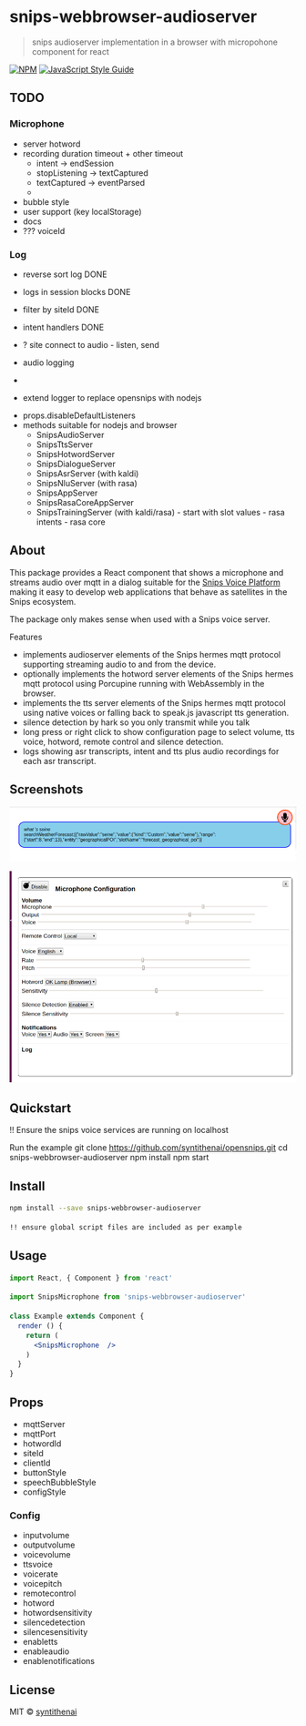 # snips-webbrowser-audioserver

> snips audioserver implementation in a browser with micropohone component for react

[![NPM](https://img.shields.io/npm/v/snips-webbrowser-audioserver.svg)](https://www.npmjs.com/package/snips-webbrowser-audioserver) [![JavaScript Style Guide](https://img.shields.io/badge/code_style-standard-brightgreen.svg)](https://standardjs.com)



## TODO

### Microphone

- server hotword
- recording duration timeout + other timeout
    - intent -> endSession
    - stopListening -> textCaptured
    - textCaptured -> eventParsed
    - 
- bubble style
- user support (key localStorage)
- docs
- ??? voiceId

### Log
- reverse sort log DONE
- logs in session blocks DONE
- filter by siteId DONE
- intent handlers DONE
- ? site connect to audio - listen, send
- audio logging

- 

- extend logger to replace opensnips with nodejs
* props.disableDefaultListeners 
* methods suitable for nodejs and browser 
  - SnipsAudioServer
  - SnipsTtsServer
  - SnipsHotwordServer
  - SnipsDialogueServer
  - SnipsAsrServer (with kaldi)
  - SnipsNluServer (with rasa)
  - SnipsAppServer
  - SnipsRasaCoreAppServer
  - SnipsTrainingServer (with kaldi/rasa)
        - start with slot values
        - rasa intents
        - rasa core
  




## About

This package provides a React component that shows a microphone and streams audio over mqtt in a dialog suitable for the [Snips Voice Platform](https://snips.ai) making it easy to develop web applications that behave as satellites in the Snips ecosystem.

The package only makes sense when used with a Snips voice server.

Features
- implements audioserver elements of the Snips hermes mqtt protocol supporting streaming audio to and from the device.
- optionally implements the hotword server elements of the Snips hermes mqtt protocol using Porcupine running with WebAssembly in the browser.
- implements the tts  server elements of the Snips hermes mqtt protocol  using native voices or falling back to speak.js javascript tts generation.
- silence detection by hark so you only transmit while you talk
- long press or right click to show configuration page to select volume, tts voice, hotword, remote control and silence detection.
- logs showing asr transcripts, intent and tts plus audio recordings for each asr transcript.

## Screenshots


![microphone ](./snips-webbrowser-audioserver-microphone.png  "microphone ")

![microphone configuration](./snipsmicrophone_configuration.png  "microphone configuration")


## Quickstart

!! Ensure the snips voice services are running on localhost

Run the example
git clone https://github.com/syntithenai/opensnips.git
cd snips-webbrowser-audioserver
npm install
npm start


## Install

```bash
npm install --save snips-webbrowser-audioserver

!! ensure global script files are included as per example

```



## Usage

```jsx
import React, { Component } from 'react'

import SnipsMicrophone from 'snips-webbrowser-audioserver'

class Example extends Component {
  render () {
    return (
      <SnipsMicrophone  />
    )
  }
}
```


## Props


- mqttServer
- mqttPort
- hotwordId
- siteId
- clientId
- buttonStyle
- speechBubbleStyle
- configStyle



### Config

- inputvolume
- outputvolume
- voicevolume
- ttsvoice
- voicerate
- voicepitch
- remotecontrol
- hotword
- hotwordsensitivity
- silencedetection
- silencesensitivity
- enabletts
- enableaudio
- enablenotifications


## License

MIT © [syntithenai](https://github.com/syntithenai)
